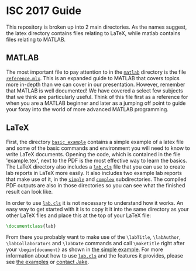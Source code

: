 ISC 2017 Guide
==============

This repository is broken up into 2 main directories. As the names suggest, the
latex directory contains files relating to LaTeX, while matlab contains files
relating to MATLAB.


MATLAB
------
The most important file to pay attention to in the [`matlab`](matlab) directory
is the file [`reference.mlx`](matlab/reference.mlx). This is an expanded guide
to MATLAB that covers topics more in-depth than we can cover in our
presentation. However, remember that MATLAB is well documented! We have covered
a select few subjects that we think are particularly useful. Think of this file
first as a reference for when you are a MATLAB beginner and later as a jumping
off point to guide your foray into the world of more advanced MATLAB
programming.

LaTeX
-----
First, the directory [`basic_example`](latex/basic_example/) contains a simple example of a latex file
and some of the basic commands and environment you will need to know to write
LaTeX documents. Opening the code, which is contained in the file 'example.tex',
next to the PDF is the most effective way to learn the basics. 
The LaTeX directory also includes a [`lab.cls`](latex/lab.cls) file that you can use
to create lab reports in LaTeX more easily. It also includes two example lab
reports that make use of it, in the [`simple`](latex/simple) and
[`complex`](latex/complex) subdirectories. The compiled PDF outputs are also in
those directories so you can see what the finished result can look like.

In order to use [`lab.cls`](latex/lab.cls) it is not necessary to understand
how it works. An easy way to get started with it is to copy it it into the same
directory as your other LaTeX files and place this at the top of your LaTeX
file:
```latex
\documentclass{lab}
```
From there you probably want to make use of the `\labTitle`, `\labAuthor`,
`\labCollaborators` and `\labDate` commands and call `\maketitle` right after
your `\begin{document}` as shown in [the simple
example](latex/simple/simple.tex). For more information about how to use
[`lab.cls`](latex/lab.cls) and the features it provides, please see [the
examples](latex) or [contact Jake](mailto:waksbaum@princeton.edu).
